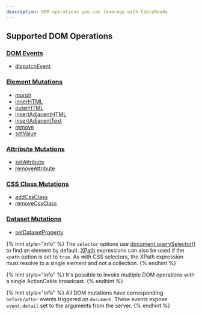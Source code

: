 ```yaml
---
description: DOM operations you can leverage with CableReady
---
```


## Supported DOM Operations

### [DOM Events](dom-operations/dom-events.md)
- [dispatchEvent](dom-operations/dom-events.md#dispatchevent)

### [Element Mutations](dom-operations/element-mutations.md)
- [morph](dom-operations/element-mutations.md#morph)
- [innerHTML](dom-operations/element-mutations.md#innerhtml)
- [outerHTML](dom-operations/element-mutations.md#outerhtml)
- [insertAdjacentHTML](dom-operations/element-mutations.md#insertAdjacentHTML)
- [insertAdjacentText](dom-operations/element-mutations.md#insertadjacenttext)
- [remove](dom-operations/element-mutations.md#remove)
- [setValue](dom-operations/element-mutations.md#setvalue)

### [Attribute Mutations](dom-operations/attribute-mutations.md)
- [setAttribute](dom-operations/attribute-mutations.md#setattribute)
- [removeAttribute](dom-operations/attribute-mutations.md#removeattribute)

### [CSS Class Mutations](dom-operations/css-class-mutations.md)
- [addCssClass](dom-operations/css-class-mutations.md#addcssclass)
- [removeCssClass](dom-operations/css-class-mutations.md#removecssclass)

### [Dataset Mutations](dom-operations/dataset-mutations.md)
- [setDatasetProperty](dom-operations/dataset-mutations.md#setdatasetproperty)

{% hint style="info" %}
The `selector` options use [document.querySelector()](https://developer.mozilla.org/en-US/docs/Web/API/Document/querySelector) to find an element by default. [XPath](https://developer.mozilla.org/en-US/docs/Web/XPath) expressions can also be used if the `xpath` option is set to `true`. As with CSS selectors, the XPath expression must resolve to a single element and not a collection.
{% endhint %}

{% hint style="info" %}
It's possible to invoke multiple DOM operations with a single ActionCable broadcast.
{% endhint %}

{% hint style="info" %}
All DOM mutations have corresponding `before/after` events triggered on `document`. These events expose `event.detail` set to the arguments from the server.
{% endhint %}
